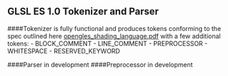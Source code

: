 GLSL ES 1.0 Tokenizer and Parser
-----

####Tokenizer is fully functional and produces tokens conforming to the spec outlined here [opengles_shading_language.pdf](https://www.khronos.org/files/opengles_shading_language.pdf) with a few additional tokens:
	- BLOCK_COMMENT
	- LINE_COMMENT
	- PREPROCESSOR
	- WHITESPACE
	- RESERVED_KEYWORD

####Parser in development
####Preprocessor in development